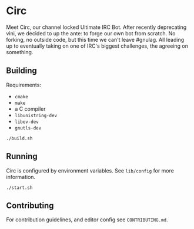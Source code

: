 Circ
===

Meet Circ, our channel locked Ultimate IRC Bot. After recently deprecating
vini,  we decided to up the ante: to forge our own bot from scratch. No
forking, no outside code, but this time we can't leave #gnulag. All leading up
to eventually taking on one of IRC's biggest challenges, the agreeing on
something.

## Building

Requirements:

* `cmake`
* `make`
* a C compiler
* `libunistring-dev`
* `libev-dev`
* `gnutls-dev`

```
./build.sh
```

## Running

Circ is configured by environment variables. See `lib/config` for more information.

```
./start.sh
```

## Contributing

For contribution guidelines, and editor config see `CONTRIBUTING.md`.
